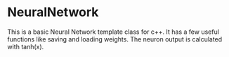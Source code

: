 # NeuralNetwork
This is a basic Neural Network template class for c++. It has a few useful functions like saving and loading weights. The neuron output is calculated with tanh(x).

